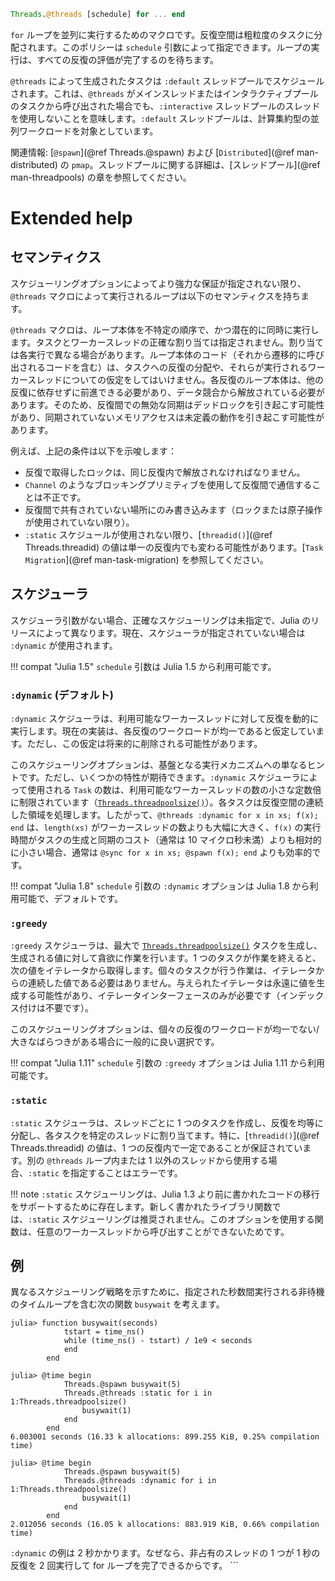 ```julia
Threads.@threads [schedule] for ... end
```

`for` ループを並列に実行するためのマクロです。反復空間は粗粒度のタスクに分配されます。このポリシーは `schedule` 引数によって指定できます。ループの実行は、すべての反復の評価が完了するのを待ちます。

`@threads` によって生成されたタスクは `:default` スレッドプールでスケジュールされます。これは、`@threads` がメインスレッドまたはインタラクティブプールのタスクから呼び出された場合でも、`:interactive` スレッドプールのスレッドを使用しないことを意味します。`:default` スレッドプールは、計算集約型の並列ワークロードを対象としています。

関連情報: [`@spawn`](@ref Threads.@spawn) および [`Distributed`](@ref man-distributed) の `pmap`。スレッドプールに関する詳細は、[スレッドプール](@ref man-threadpools) の章を参照してください。

# Extended help

## セマンティクス

スケジューリングオプションによってより強力な保証が指定されない限り、`@threads` マクロによって実行されるループは以下のセマンティクスを持ちます。

`@threads` マクロは、ループ本体を不特定の順序で、かつ潜在的に同時に実行します。タスクとワーカースレッドの正確な割り当ては指定されません。割り当ては各実行で異なる場合があります。ループ本体のコード（それから遷移的に呼び出されるコードを含む）は、タスクへの反復の分配や、それらが実行されるワーカースレッドについての仮定をしてはいけません。各反復のループ本体は、他の反復に依存せずに前進できる必要があり、データ競合から解放されている必要があります。そのため、反復間での無効な同期はデッドロックを引き起こす可能性があり、同期されていないメモリアクセスは未定義の動作を引き起こす可能性があります。

例えば、上記の条件は以下を示唆します：

  * 反復で取得したロックは、同じ反復内で解放されなければなりません。
  * `Channel` のようなブロッキングプリミティブを使用して反復間で通信することは不正です。
  * 反復間で共有されていない場所にのみ書き込みます（ロックまたは原子操作が使用されていない限り）。
  * `:static` スケジュールが使用されない限り、[`threadid()`](@ref Threads.threadid) の値は単一の反復内でも変わる可能性があります。[`Task Migration`](@ref man-task-migration) を参照してください。

## スケジューラ

スケジューラ引数がない場合、正確なスケジューリングは未指定で、Julia のリリースによって異なります。現在、スケジューラが指定されていない場合は `:dynamic` が使用されます。

!!! compat "Julia 1.5"
    `schedule` 引数は Julia 1.5 から利用可能です。


### `:dynamic` (デフォルト)

`:dynamic` スケジューラは、利用可能なワーカースレッドに対して反復を動的に実行します。現在の実装は、各反復のワークロードが均一であると仮定しています。ただし、この仮定は将来的に削除される可能性があります。

このスケジューリングオプションは、基盤となる実行メカニズムへの単なるヒントです。ただし、いくつかの特性が期待できます。`:dynamic` スケジューラによって使用される `Task` の数は、利用可能なワーカースレッドの数の小さな定数倍に制限されています（[`Threads.threadpoolsize()`](@ref)）。各タスクは反復空間の連続した領域を処理します。したがって、`@threads :dynamic for x in xs; f(x); end` は、`length(xs)` がワーカースレッドの数よりも大幅に大きく、`f(x)` の実行時間がタスクの生成と同期のコスト（通常は 10 マイクロ秒未満）よりも相対的に小さい場合、通常は `@sync for x in xs; @spawn f(x); end` よりも効率的です。

!!! compat "Julia 1.8"
    `schedule` 引数の `:dynamic` オプションは Julia 1.8 から利用可能で、デフォルトです。


### `:greedy`

`:greedy` スケジューラは、最大で [`Threads.threadpoolsize()`](@ref) タスクを生成し、生成される値に対して貪欲に作業を行います。1 つのタスクが作業を終えると、次の値をイテレータから取得します。個々のタスクが行う作業は、イテレータからの連続した値である必要はありません。与えられたイテレータは永遠に値を生成する可能性があり、イテレータインターフェースのみが必要です（インデックス付けは不要です）。

このスケジューリングオプションは、個々の反復のワークロードが均一でない/大きなばらつきがある場合に一般的に良い選択です。

!!! compat "Julia 1.11"
    `schedule` 引数の `:greedy` オプションは Julia 1.11 から利用可能です。


### `:static`

`:static` スケジューラは、スレッドごとに 1 つのタスクを作成し、反復を均等に分配し、各タスクを特定のスレッドに割り当てます。特に、[`threadid()`](@ref Threads.threadid) の値は、1 つの反復内で一定であることが保証されています。別の `@threads` ループ内または 1 以外のスレッドから使用する場合、`:static` を指定することはエラーです。

!!! note
    `:static` スケジューリングは、Julia 1.3 より前に書かれたコードの移行をサポートするために存在します。新しく書かれたライブラリ関数では、`:static` スケジューリングは推奨されません。このオプションを使用する関数は、任意のワーカースレッドから呼び出すことができないためです。


## 例

異なるスケジューリング戦略を示すために、指定された秒数間実行される非待機のタイムループを含む次の関数 `busywait` を考えます。

```julia-repl
julia> function busywait(seconds)
            tstart = time_ns()
            while (time_ns() - tstart) / 1e9 < seconds
            end
        end

julia> @time begin
            Threads.@spawn busywait(5)
            Threads.@threads :static for i in 1:Threads.threadpoolsize()
                busywait(1)
            end
        end
6.003001 seconds (16.33 k allocations: 899.255 KiB, 0.25% compilation time)

julia> @time begin
            Threads.@spawn busywait(5)
            Threads.@threads :dynamic for i in 1:Threads.threadpoolsize()
                busywait(1)
            end
        end
2.012056 seconds (16.05 k allocations: 883.919 KiB, 0.66% compilation time)
```

`:dynamic` の例は 2 秒かかります。なぜなら、非占有のスレッドの 1 つが 1 秒の反復を 2 回実行して for ループを完了できるからです。 ```
